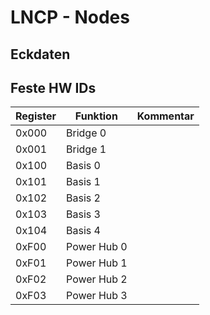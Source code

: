 # LNCP - Nodes

## Eckdaten

## Feste HW IDs

Register   | Funktion 		| Kommentar
---------- | ------------ 	| -------------
 0x000  | Bridge 0 		| 
 0x001  | Bridge 1 		| 
 0x100  | Basis 0 		| 
 0x101  | Basis 1 		| 
 0x102  | Basis 2 		| 
 0x103  | Basis 3 		| 
 0x104  | Basis 4 		| 
 0xF00  | Power Hub 0 	| 
 0xF01  | Power Hub 1 	| 
 0xF02  | Power Hub 2 	| 
 0xF03  | Power Hub 3 	| 
	